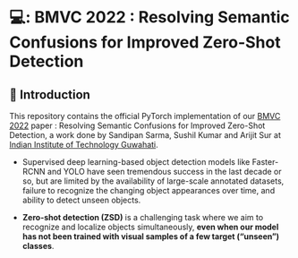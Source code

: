 # 💻: BMVC 2022 : Resolving Semantic Confusions for Improved Zero-Shot Detection

##  :scroll: Introduction
This repository contains the official PyTorch implementation of our [BMVC 2022](www.bmvc2022.org) paper : Resolving Semantic Confusions for Improved Zero-Shot Detection, a work done by Sandipan Sarma, Sushil Kumar and Arijit Sur at [Indian Institute of Technology Guwahati](https://www.iitg.ac.in/cse/). 


- Supervised deep learning-based object detection models like Faster-RCNN and YOLO have seen tremendous success in the last decade or so, but are limited by the availability of large-scale annotated datasets, failure to recognize the changing object appearances over time, and ability to detect unseen objects.

- **Zero-shot detection (ZSD)** is a challenging task where we aim to recognize and localize objects simultaneously, **even when our model has not been trained with visual samples of a few target (“unseen”) classes**.
